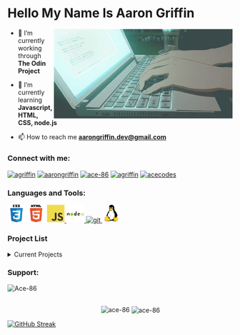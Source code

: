 

 <h1> Hello My Name Is Aaron Griffin </h1>



 <img align="right" width= 400px height= 200px  src="typing1.gif"></img>

- 🔭 I’m currently working through **The Odin Project**

- 🌱 I’m currently learning **Javascript, HTML, CSS, node.js**

- 📫 How to reach me **aarongriffin.dev@gmail.com**



<h3 align="left">Connect with me:</h3>

<p align="left">
<a href="https://twitter.com/agriffin" target="blank"><img align="center" src="https://raw.githubusercontent.com/rahuldkjain/github-profile-readme-generator/master/src/images/icons/Social/twitter.svg" alt="agriffin" height="30" width="40" /></a>
<a href="https://linkedin.com/in/aarongriffin" target="blank"><img align="center" src="https://raw.githubusercontent.com/rahuldkjain/github-profile-readme-generator/master/src/images/icons/Social/linked-in-alt.svg" alt="aarongriffin" height="30" width="40" /></a>
<a href="https://stackoverflow.com/users/ace-86" target="blank"><img align="center" src="https://raw.githubusercontent.com/rahuldkjain/github-profile-readme-generator/master/src/images/icons/Social/stack-overflow.svg" alt="ace-86" height="30" width="40" /></a>
<a href="https://instagram.com/agriffin" target="blank"><img align="center" src="https://raw.githubusercontent.com/rahuldkjain/github-profile-readme-generator/master/src/images/icons/Social/instagram.svg" alt="agriffin" height="30" width="40" /></a>
<a href="https://www.youtube.com/c/acecodes" target="blank"><img align="center" src="https://raw.githubusercontent.com/rahuldkjain/github-profile-readme-generator/master/src/images/icons/Social/youtube.svg" alt="acecodes" height="30" width="40" /></a>
</p>

<h3 align="left">Languages and Tools:</h3>

<p align="left">
    
<a href="https://www.w3schools.com/css/" target="_blank" rel="noreferrer">
<img src="https://raw.githubusercontent.com/devicons/devicon/master/icons/css3/css3-original-wordmark.svg" alt="css3" width="40" height="40"/></a        
<a href="https://www.w3.org/html/" target="_blank" rel="noreferrer">
<img src="https://raw.githubusercontent.com/devicons/devicon/master/icons/html5/html5-original-wordmark.svg" alt="html5" width="40" height="40"/> </a> 
<a href="https://developer.mozilla.org/en-US/docs/Web/JavaScript" target="_blank" rel="noreferrer"> <img src="https://raw.githubusercontent.com/devicons/devicon/master/icons/javascript/javascript-original.svg" alt="javascript" width="40" height="40"/> </a>
<a href="https://nodejs.org" target="_blank" rel="noreferrer"> <img src="https://raw.githubusercontent.com/devicons/devicon/master/icons/nodejs/nodejs-original-wordmark.svg" alt="nodejs" width="40" height="40"/> </a>
    
    
<a href="https://git-scm.com/" target="_blank" rel="noreferrer"> 
<img src="https://www.vectorlogo.zone/logos/git-scm/git-scm-icon.svg" alt="git" width="40" height="40"/> </a> 
<a href="https://www.linux.org/" target="_blank" rel="noreferrer"> <img src="https://raw.githubusercontent.com/devicons/devicon/master/icons/linux/linux-original.svg" alt="linux" width="40" height="40"/> </a> 
    
</p>

### Project List

<details closed>
    <summary>Current Projects</summary>
    <ul>
        <li>- [x] Admin Dashboard </li>
        <li>- [x] Key-D</li>
         <li>- [x] Etch-A-Sketch</li>
          <li>- [x] Sign Up form</li>
          <li>- [x] Rock Paper Scissor</li>
          <li>- [x] Calculator App</li>
          <li>- [x] Library App</li>
          <li>- [x] Tic Tac Toe  </li>
          <li>- [x] Restaurant Page</li>
          <li>- [x] To-Do list</li>
          <li>- [ ] Weather App</li>
          <li>- [ ] Recursion</li>
          <li>- [ ] Linked List</li>
          <li>- [ ] Binary Search Trees</li>
          <li>- [ ] Knights Travails</li>
          <li>- [ ] Unit Test</li>
          <li>- [ ] Battleship</li>
          <li>- [ ] CV Application</li>
          <li>- [ ] Memory Card</li>
          <li>- [ ] Shopping Cart</li>
          <li>- [ ] Photo Tagging App</li>
          <li>- [ ] Inventory Application</li>
          <li>- [ ] Forms and Deployment</li>
          <li>- [ ] Mini Message Board</li>
          <li>- [ ] Informational Site</li>
          <li>- [ ] Members Only</li>
          <li>- [ ] Blog API</li>
          <li>- [ ] Portfolio</li>
    </ul>
</details>


<h3 align="left">Support:</h3>

<p>

<a href="https://www.buymeacoffee.com/Ace-86"> <img align="left" src="https://cdn.buymeacoffee.com/buttons/v2/default-yellow.png" height="50" width="210" alt="Ace-86" /></a>

</p>

<br><br>

<p>

<img align="left" src="https://github-readme-stats.vercel.app/api/top-langs?username=ace-86&show_icons=true&locale=en&layout=compact" alt="ace-86" /></p>

<p>&nbsp;<img align="center" src="https://github-readme-stats.vercel.app/api?username=ace-86&show_icons=true&locale=en" alt="ace-86" /></p>


[![GitHub Streak](http://github-readme-streak-stats.herokuapp.com?user=Ace-86&theme=shades-of-purple&date_format=n%2Fj%5B%2FY%5D)](https://git.io/streak-stats)
